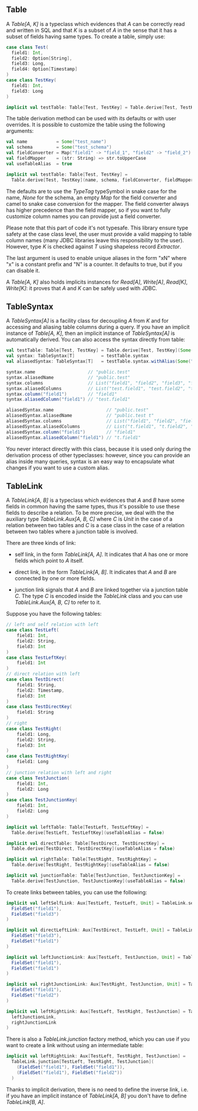 ## Table

A *Table[A, K]* is a typeclass which evidences that *A* can be correctly read and written in SQL and that *K* is a 
subset of *A* in the sense that it has a subset of fields having same types. To create a table, simply use:

```scala
case class Test(
  field1: Int,
  field2: Option[String],
  field3: Long,
  field4: Option[Timestamp]
)
case class TestKey(
  field1: Int,
  field3: Long
)

implicit val testTable: Table[Test, TestKey] = Table.derive[Test, TestKey]()
```

The table derivation method can be used with its defaults or with user overrides. It is possible to customize the table
using the following arguments:

```scala
val name           = Some("test_name")
val schema         = Some("test_schema")
val fieldConverter = Map("field1" -> "field_1", "field2" -> "field_2")
val fieldMapper    = (str: String) => str.toUpperCase
val useTableAlias  = true

implicit val testTable: Table[Test, TestKey] = 
  Table.derive[Test, TestKey](name, schema, fieldConverter, fieldMapper, useTableAlias)
```

The defaults are to use the *TypeTag* typeSymbol in snake case for the name, *None* for the schema, an empty *Map* for 
the field converter and camel to snake case conversion for the mapper. The field converter always has higher precedence
than the field mapper, so if you want to fully customize column names you can provide just a field converter.

Please note that this part of code it's not typesafe. This library ensure type safety at the case class level, the user
must provide a valid mapping to table column names (many JDBC libraries leave this responsibility to the user). However,
type *K* is checked against *T* using shapeless record *Extractor*.

The last argument is used to enable unique aliases in the form "xN" where "x" is a constant prefix and "N" is a
counter. It defaults to true, but if you can disable it.

A *Table[A, K]* also holds implicits instances for *Read[A]*, *Write[A]*, *Read[K]*, *Write[K]*: it proves that *A* 
and *K* can be safely used with JDBC.

## TableSyntax

A *TableSyntax[A]* is a facility class for decoupling *A* from *K* and for accessing and aliasing table columns during 
a query. If you have an implicit instance of *Table[A, K]*, then an implicit instance of *TableSyntax[A]* is 
automatically derived. You can also access the syntax directly from table: 

```scala
val testTable: Table[Test, TestKey] = Table.derive[Test, TestKey](Some("test"), Some("public"), useTableAlias = false)
val syntax: TableSyntax[T]          = testTable.syntax
val aliasedSyntax: TableSyntax[T]   = testTable.syntax.withAlias(Some("t"))

syntax.name                    // "public.test"
syntax.aliasedName             // "public.test"
syntax.columns                 // List("field1", "field2", "field3", "field4")
syntax.aliasedColumns          // List("test.field1", "test.field2", "test.field3", "test.field4")
syntax.column("field1")        // "field1"
syntax.aliasedColumn("field1") // "test.field1"

aliasedSyntax.name                    // "public.test"
aliasedSyntax.aliasedName             // "public.test t"
aliasedSyntax.columns                 // List("field1", "field2", "field3", "field4")
aliasedSyntax.aliasedColumns          // List("t.field1", "t.field2", "t.field3", "t.field4")
aliasedSyntax.column("field1")        // "field1"
aliasedSyntax.aliasedColumn("field1") // "t.field1"
```

You never interact directly with this class, because it is used only during the derivation process of other typeclasses:
however, since you can provide an alias inside many queries, syntax is an easy way to encapsulate what changes if you
want to use a custom alias.

## TableLink

A *TableLink[A, B]* is a typeclass which evidences that *A* and *B* have some fields in common having the same types,
thus it's possible to use these fields to describe a relation. To be more precise, we deal with the the auxiliary
type *TableLink.Aux[A, B, C]* where *C* is *Unit* in the case of a relation between two tables and *C* is a case
class in the case of a relation between two tables where a junction table is involved. 

There are three kinds of link:

- self link, in the form *TableLink[A, A]*. It indicates that *A* has one or more fields which point to *A* itself. 

- direct link, in the form *TableLink[A, B]*. It indicates that *A* and *B* are connected by one or more fields.

- junction link signals that *A* and *B* are linked together via a junction table *C*. The type *C* is encoded inside 
the *TableLink* class and you can use *TableLink.Aux[A, B, C]* to refer to it.

Suppose you have the following tables:

```scala
// left and self relation with left
case class TestLeft(
    field1: Int,
    field2: String,
    field3: Int
)
case class TestLeftKey(
    field1: Int
)
// direct relation with left
case class TestDirect(
    field1: String,
    field2: Timestamp,
    field3: Int
)
case class TestDirectKey(
    field1: String
)
// right
case class TestRight(
    field1: Long,
    field2: String,
    field3: Int
)
case class TestRightKey(
    field1: Long
)
// junction relation with left and right
case class TestJunction(
    field1: Int,
    field2: Long
)
case class TestJunctionKey(
    field1: Int,
    field2: Long
)

implicit val leftTable: Table[TestLeft, TestLeftKey] =
  Table.derive[TestLeft, TestLeftKey](useTableAlias = false)

implicit val directTable: Table[TestDirect, TestDirectKey] =
  Table.derive[TestDirect, TestDirectKey](useTableAlias = false)

implicit val rightTable: Table[TestRight, TestRightKey] =
  Table.derive[TestRight, TestRightKey](useTableAlias = false)

implicit val junctionTable: Table[TestJunction, TestJunctionKey] =
  Table.derive[TestJunction, TestJunctionKey](useTableAlias = false)
```

To create links between tables, you can use the following:

```scala
implicit val leftSelfLink: Aux[TestLeft, TestLeft, Unit] = TableLink.self[TestLeft](
  FieldSet("field1"),
  FieldSet("field3")
)

implicit val directLeftLink: Aux[TestDirect, TestLeft, Unit] = TableLink.direct[TestDirect, TestLeft](
  FieldSet("field3"),
  FieldSet("field1")
)

implicit val leftJunctionLink: Aux[TestLeft, TestJunction, Unit] = TableLink.direct[TestLeft, TestJunction](
  FieldSet("field1"),
  FieldSet("field1")
)

implicit val rightJunctionLink: Aux[TestRight, TestJunction, Unit] = TableLink.direct[TestRight, TestJunction](
  FieldSet("field1"),
  FieldSet("field2")
)

implicit val leftRightLink: Aux[TestLeft, TestRight, TestJunction] = TableLink.union(
  leftJunctionLink, 
  rightJunctionLink
)
```

There is also a *TableLink.junction* factory method, which you can use if you want to create a link without using an
intermediate table:

```scala
implicit val leftRightLink: Aux[TestLeft, TestRight, TestJunction] = 
  TableLink.junction[TestLeft, TestRight, TestJunction](
    (FieldSet("field1"), FieldSet("field1")),
    (FieldSet("field1"), FieldSet("field2"))
  )
```

Thanks to implicit derivation, there is no need to define the inverse link, i.e. if you have an implicit instance of
*TableLink[A, B]* you don't have to define *TableLink[B, A]*.
